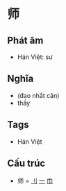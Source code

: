 # 师

## Phát âm
* Hán Việt: sư

## Nghĩa
* (đao nhất cân)
* thầy

## Tags
* Hán Việt

## Cấu trúc
* 师 = [刂](刂.md) [一](一.md) [巾](巾.md)

<script>window.HANZI_FIELD='师';</script>